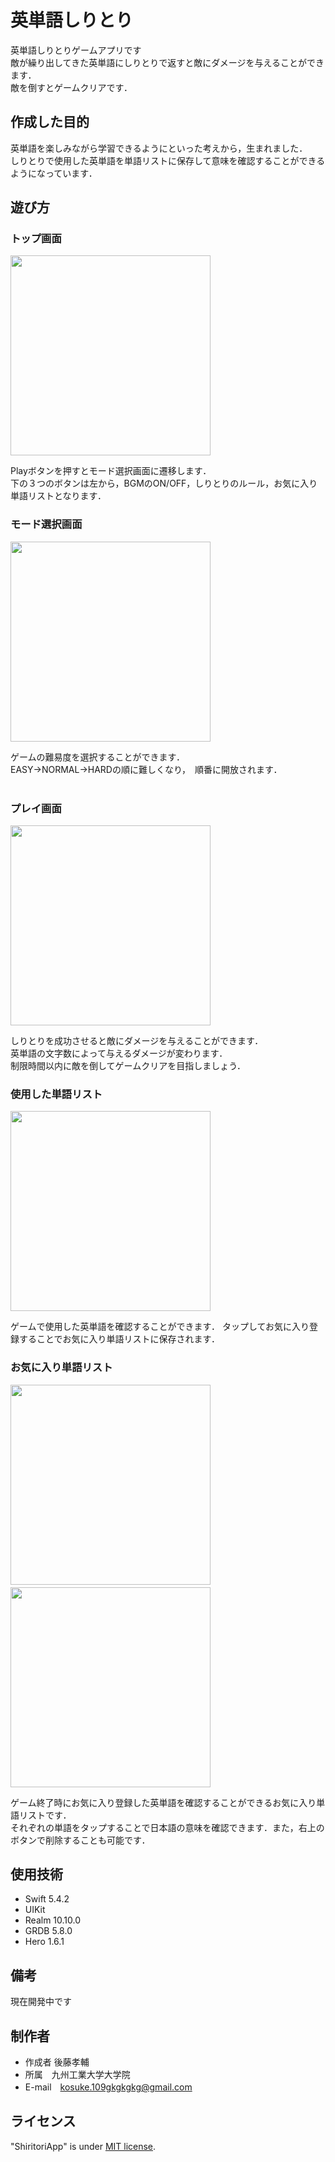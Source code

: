 # 英単語しりとり
英単語しりとりゲームアプリです</br>
敵が繰り出してきた英単語にしりとりで返すと敵にダメージを与えることができます．</br>
敵を倒すとゲームクリアです．</br>

## 作成した目的
英単語を楽しみながら学習できるようにといった考えから，生まれました．</br>
しりとりで使用した英単語を単語リストに保存して意味を確認することができるようになっています．

## 遊び方
### トップ画面
<img src='https://user-images.githubusercontent.com/84612341/126066774-eb543b8a-64a8-4c56-af61-b88a2be7711a.png' width='320px'></br>

Playボタンを押すとモード選択画面に遷移します．</br>
下の３つのボタンは左から，BGMのON/OFF，しりとりのルール，お気に入り単語リストとなります．
</br>

### モード選択画面
<img src='https://user-images.githubusercontent.com/84612341/126067275-b9fd4165-68b6-4908-8fba-dd66aee2f0bc.png' width='320px'></br>
 
ゲームの難易度を選択することができます．</br>
EASY->NORMAL->HARDの順に難しくなり，　順番に開放されます．</br>
</br>

### プレイ画面
<img src='https://user-images.githubusercontent.com/84612341/126068618-84b9f735-796c-4f18-9742-bc0c5d933df4.gif' width='320px'></br>

しりとりを成功させると敵にダメージを与えることができます．</br>
英単語の文字数によって与えるダメージが変わります．</br>
制限時間以内に敵を倒してゲームクリアを目指しましょう．</br>

<!-- #### しりとりのルール
* 敵の繰り出す英単語の最後の文字から始まる英単語を入力すること
* 2文字以上の単語であること
* 存在する単語であること</br> -->

### 使用した単語リスト
<img src='https://user-images.githubusercontent.com/84612341/126068997-10d05d73-9464-43d4-bd04-46ebdaf984f4.png' width='320px'></br>

ゲームで使用した英単語を確認することができます． タップしてお気に入り登録することでお気に入り単語リストに保存されます．</br>

### お気に入り単語リスト
<img src='https://user-images.githubusercontent.com/84612341/126069127-9248d1c6-1cb4-45f6-b58a-ecd12947abb2.png' width='320px'>　　<img src='https://user-images.githubusercontent.com/84612341/126069131-e1cbaa3b-7938-4608-a598-1a0475a7d3a3.png' width='320px'>

ゲーム終了時にお気に入り登録した英単語を確認することができるお気に入り単語リストです．</br>
それぞれの単語をタップすることで日本語の意味を確認できます．また，右上のボタンで削除することも可能です．</br>

## 使用技術
* Swift 5.4.2
* UIKit
* Realm 10.10.0 
* GRDB 5.8.0
* Hero 1.6.1

## 備考
 
現在開発中です
 
## 制作者
 
* 作成者 後藤孝輔
* 所属　九州工業大学大学院
* E-mail　kosuke.109gkgkgkg@gmail.com
 
## ライセンス

"ShiritoriApp" is under [MIT license](https://en.wikipedia.org/wiki/MIT_License).
 

